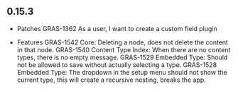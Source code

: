 ## 0.15.3

* Patches
    GRAS-1362 As a user, I want to create a custom field plugin

* Features
    GRAS-1542 Core: Deleting a node, does not delete the content in that node.
    GRAS-1540 Content Type Index: When there are no content types, there is no empty message.
    GRAS-1529 Embedded Type: Should not be allowed to save without actually selecting a type.
    GRAS-1528 Embedded Type: The dropdown in the setup menu should not show the current type, this will create a recursive nesting, breaks the app.